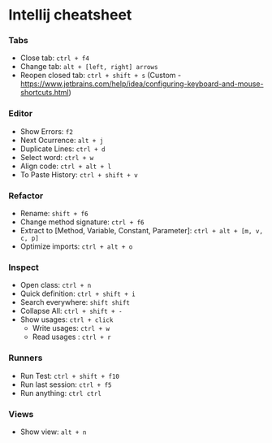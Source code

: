 # Intellij cheatsheet

### Tabs
- Close tab: `ctrl + f4`
- Change tab: `alt + [left, right] arrows`
- Reopen closed tab: `ctrl + shift + s` (Custom - https://www.jetbrains.com/help/idea/configuring-keyboard-and-mouse-shortcuts.html)

### Editor
- Show Errors: `f2`
- Next Ocurrence: `alt + j`
- Duplicate Lines: `ctrl + d`
- Select word: `ctrl + w`
- Align code: `ctrl + alt + l`
- To Paste History: `ctrl + shift + v`


### Refactor
- Rename: `shift + f6`
- Change method signature: `ctrl + f6`
- Extract to [Method, Variable, Constant, Parameter]: `ctrl + alt + [m, v, c, p]`
- Optimize imports: `ctrl + alt + o`

### Inspect
- Open class: `ctrl + n`
- Quick definition: `ctrl + shift + i`
- Search everywhere: `shift shift`
- Collapse All: `ctrl + shift + -`
- Show usages: `ctrl + click`
  - Write usages: `ctrl + w`
  - Read usages : `ctrl + r`

### Runners

- Run Test: `ctrl + shift + f10`
- Run last session: `ctrl + f5`
- Run anything: `ctrl ctrl`

### Views

- Show view: `alt + n`

